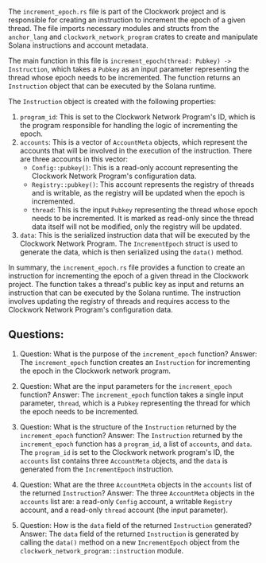 The `increment_epoch.rs` file is part of the Clockwork project and is responsible for creating an instruction to increment the epoch of a given thread. The file imports necessary modules and structs from the `anchor_lang` and `clockwork_network_program` crates to create and manipulate Solana instructions and account metadata.

The main function in this file is `increment_epoch(thread: Pubkey) -> Instruction`, which takes a `Pubkey` as an input parameter representing the thread whose epoch needs to be incremented. The function returns an `Instruction` object that can be executed by the Solana runtime.

The `Instruction` object is created with the following properties:

1. `program_id`: This is set to the Clockwork Network Program's ID, which is the program responsible for handling the logic of incrementing the epoch.
2. `accounts`: This is a vector of `AccountMeta` objects, which represent the accounts that will be involved in the execution of the instruction. There are three accounts in this vector:
   - `Config::pubkey()`: This is a read-only account representing the Clockwork Network Program's configuration data.
   - `Registry::pubkey()`: This account represents the registry of threads and is writable, as the registry will be updated when the epoch is incremented.
   - `thread`: This is the input `Pubkey` representing the thread whose epoch needs to be incremented. It is marked as read-only since the thread data itself will not be modified, only the registry will be updated.
3. `data`: This is the serialized instruction data that will be executed by the Clockwork Network Program. The `IncrementEpoch` struct is used to generate the data, which is then serialized using the `data()` method.

In summary, the `increment_epoch.rs` file provides a function to create an instruction for incrementing the epoch of a given thread in the Clockwork project. The function takes a thread's public key as input and returns an instruction that can be executed by the Solana runtime. The instruction involves updating the registry of threads and requires access to the Clockwork Network Program's configuration data.

## Questions:

1. Question: What is the purpose of the `increment_epoch` function?
   Answer: The `increment_epoch` function creates an `Instruction` for incrementing the epoch in the Clockwork network program.

2. Question: What are the input parameters for the `increment_epoch` function?
   Answer: The `increment_epoch` function takes a single input parameter, `thread`, which is a `Pubkey` representing the thread for which the epoch needs to be incremented.

3. Question: What is the structure of the `Instruction` returned by the `increment_epoch` function?
   Answer: The `Instruction` returned by the `increment_epoch` function has a `program_id`, a list of `accounts`, and `data`. The `program_id` is set to the Clockwork network program's ID, the `accounts` list contains three `AccountMeta` objects, and the `data` is generated from the `IncrementEpoch` instruction.

4. Question: What are the three `AccountMeta` objects in the `accounts` list of the returned `Instruction`?
   Answer: The three `AccountMeta` objects in the `accounts` list are: a read-only `Config` account, a writable `Registry` account, and a read-only `thread` account (the input parameter).

5. Question: How is the `data` field of the returned `Instruction` generated?
   Answer: The `data` field of the returned `Instruction` is generated by calling the `data()` method on a new `IncrementEpoch` object from the `clockwork_network_program::instruction` module.
